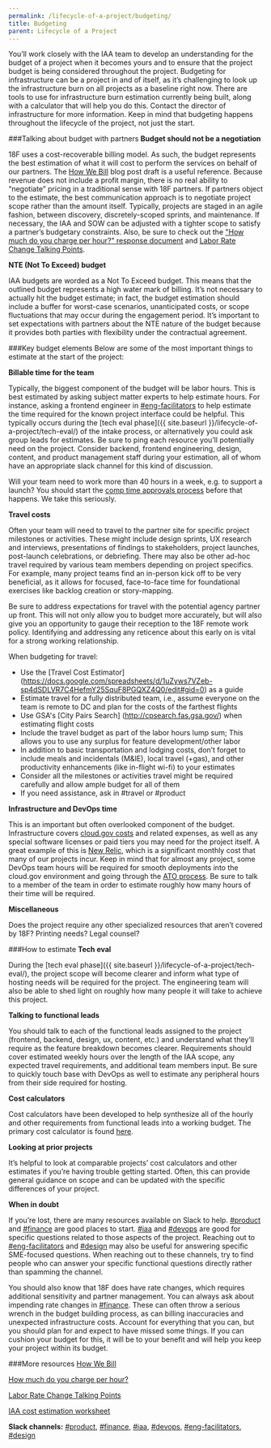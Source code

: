 ```yaml
---
permalink: /lifecycle-of-a-project/budgeting/
title: Budgeting
parent: Lifecycle of a Project
---
```

You’ll work closely with the IAA team to develop an understanding for the budget of a project when it becomes yours and to ensure that the project budget is being considered throughout the project. Budgeting for infrastructure can be a project in and of itself, as it’s challenging to look up the infrastructure burn on all projects as a baseline right now. There are tools to use for infrastructure burn estimation currently being built, along with a calculator that will help you do this. Contact the director of infrastructure for more information. Keep in mind that budgeting happens throughout the lifecycle of the project, not just the start.

###Talking about budget with partners
**Budget should not be a negotiation**

18F uses a cost-recoverable billing model. As such, the budget represents the best estimation of what it will cost to perform the services on behalf of our partners. The [How We Bill](https://docs.google.com/document/d/1Vm_gvwfxJVTLtM0-al62-o6dBySjQKI0zQkSvGfii6w/edit) blog post draft is a useful reference. Because revenue does not include a profit margin, there is no real ability to “negotiate” pricing in a traditional sense with 18F partners. If partners object to the estimate, the best communication approach is to negotiate project scope rather than the amount itself. Typically, projects are staged in an agile fashion, between discovery, discretely-scoped sprints, and maintenance. If necessary, the IAA and SOW can be adjusted with a tighter scope to satisfy a partner’s budgetary constraints. Also, be sure to check out the ["How much do you charge per hour?" response document](https://docs.google.com/document/d/1Ou6pKGReuuE0HhujURRnhiosgfDonKY3sSiDlM_jnqo/edit) and [Labor Rate Change Talking Points](https://docs.google.com/document/d/1VHt3HNJQZXZrdYi-aTsekC3O_B3QNMTTxiu5ygsSuRY/edit).

**NTE (Not To Exceed) budget**

IAA budgets are worded as a Not To Exceed budget. This means that the outlined budget represents a high water mark of billing. It’s not necessary to actually hit the budget estimate; in fact, the budget estimation should include a buffer for worst-case scenarios, unanticipated costs, or scope fluctuations that may occur during the engagement period. It’s important to set expectations with partners about the NTE nature of the budget because it provides both parties with flexibility under the contractual agreement.

###Key budget elements
Below are some of the most important things to estimate at the start of the project:

**Billable time for the team**

Typically, the biggest component of the budget will be labor hours. This is best estimated by asking subject matter experts to help estimate hours. For instance, asking a frontend engineer in [#eng-facilitators](https://gsa-tts.slack.com/messages/eng-facilitators/) to help estimate the time required for the known project interface could be helpful. This typically occurs during the [tech eval phase]({{ site.baseurl }}/lifecycle-of-a-project/tech-eval/) of the intake process, or alternatively you could ask group leads for estimates. Be sure to ping each resource you’ll potentially need on the project. Consider backend, frontend engineering, design, content, and product management staff during your estimation, all of whom have an appropriate slack channel for this kind of discussion.

Will your team need to work more than 40 hours in a week, e.g. to support a launch? You should start the [comp time approvals process](https://handbook.18f.gov/benefits/#overtime-and-comp-time-policy) before that happens. We take this seriously.

**Travel costs**

Often your team will need to travel to the partner site for specific project milestones or activities. These might include design sprints, UX research and interviews, presentations of findings to stakeholders, project launches, post-launch celebrations, or debriefing. There may also be other ad-hoc travel required by various team members depending on project specifics. For example, many project teams find an in-person kick off to be very beneficial, as it allows for focused, face-to-face time for foundational exercises like backlog creation or story-mapping.

Be sure to address expectations for travel with the potential agency partner up front. This will not only allow you to budget more accurately, but will also give you an opportunity to gauge their reception to the 18F remote work policy. Identifying and addressing any reticence about this early on is vital for a strong working relationship.

When budgeting for travel:

-   Use the [Travel Cost Estimator] (https://docs.google.com/spreadsheets/d/1uZyws7VZeb-sp4dSDLVR7C4HefmY25SquF8PGQXZ4Q0/edit#gid=0) as a guide
-   Estimate travel for a fully distributed team, i.e., assume everyone on the team is remote to DC and plan for the costs of the farthest flights
-   Use GSA's [City Pairs Search] (http://cpsearch.fas.gsa.gov/) when estimating flight costs
-   Include the travel budget as part of the labor hours lump sum; This allows you to use any surplus for feature development/other labor
-   In addition to basic transportation and lodging costs, don’t forget to include meals and incidentals (M&IE), local travel (+gas), and other productivity enhancements (like in-flight wi-fi) to your estimates
-   Consider all the milestones or activities travel might be required carefully and allow ample budget for all of them
-   If you need assistance, ask in #travel or #product

**Infrastructure and DevOps time**

This is an important but often overlooked component of the budget. Infrastructure covers [cloud.gov costs](https://docs.cloud.gov/intro/pricing/rates/) and related expenses, as well as any special software licenses or paid tiers you may need for the project itself. A great example of this is [New Relic](http://newrelic.com/), which is a significant monthly cost that many of our projects incur. Keep in mind that for almost any project, some DevOps team hours will be required for smooth deployments into the cloud.gov environment and going through the [ATO process](/lifecycle-of-a-project/before-you-ship/). Be sure to talk to a member of the team in order to estimate roughly how many hours of their time will be required.

**Miscellaneous**

Does the project require any other specialized resources that aren’t covered by 18F? Printing needs? Legal counsel?

###How to estimate
**Tech eval**

During the [tech eval phase]({{ site.baseurl }}/lifecycle-of-a-project/tech-eval/), the project scope will become clearer and inform what type of hosting needs will be required for the project. The engineering team will also be able to shed light on roughly how many people it will take to achieve this project.

**Talking to functional leads**

You should talk to each of the functional leads assigned to the project (frontend, backend, design, ux, content, etc.) and understand what they’ll require as the feature breakdown becomes clearer. Requirements should cover estimated weekly hours over the length of the IAA scope, any expected travel requirements, and additional team members input. Be sure to quickly touch base with DevOps as well to estimate any peripheral hours from their side required for hosting.

**Cost calculators**

Cost calculators have been developed to help synthesize all of the hourly and other requirements from functional leads into a working budget. The primary cost calculator is found [here](https://docs.google.com/spreadsheets/d/1bOGOs1Zg_KqIG2XbqLXDY1zRdmvpxqV2zUjnDYT5CoA/edit#gid=0).

**Looking at prior projects**

It’s helpful to look at comparable projects’ cost calculators and other estimates if you’re having trouble getting started. Often, this can provide general guidance on scope and can be updated with the specific differences of your project.

**When in doubt**

If you’re lost, there are many resources available on Slack to help. [#product](https://gsa-tts.slack.com/messages/product) and [#finance](https://gsa-tts.slack.com/messages/finance/) are good places to start. [#iaa](https://gsa-tts.slack.com/messages/iaa/) and [#devops](https://gsa-tts.slack.com/messages/devops) are good for specific questions related to those aspects of the project. Reaching out to [#eng-facilitators](https://gsa-tts.slack.com/messages/eng-facilitators/) and [#design](https://gsa-tts.slack.com/messages/design) may also be useful for answering specific SME-focused questions. When reaching out to these channels, try to find people who can answer your specific functional questions directly rather than spamming the channel.

You should also know that 18F does have rate changes, which requires additional sensitivity and partner management. You can always ask about impending rate changes in [#finance](https://gsa-tts.slack.com/messages/finance/). These can often throw a serious wrench in the budget building process, as can billing inaccuracies and unexpected infrastructure costs. Account for everything that you can, but you should plan for and expect to have missed some things. If you can cushion your budget for this, it will be to your benefit and will help you keep your project within its budget.

###More resources
[How We Bill](https://docs.google.com/document/d/1Vm_gvwfxJVTLtM0-al62-o6dBySjQKI0zQkSvGfii6w/edit)

[How much do you charge per hour?](https://docs.google.com/document/d/1Ou6pKGReuuE0HhujURRnhiosgfDonKY3sSiDlM_jnqo/edit)

[Labor Rate Change Talking Points](https://docs.google.com/document/d/1VHt3HNJQZXZrdYi-aTsekC3O_B3QNMTTxiu5ygsSuRY/edit)

[IAA cost estimation worksheet](https://docs.google.com/spreadsheets/d/1bOGOs1Zg_KqIG2XbqLXDY1zRdmvpxqV2zUjnDYT5CoA/edit#gid=0)

**Slack channels:** [#product](https://gsa-tts.slack.com/messages/product), [#finance](https://gsa-tts.slack.com/messages/finance/), [#iaa](https://gsa-tts.slack.com/messages/iaa/), [#devops](https://gsa-tts.slack.com/messages/devops), [#eng-facilitators](https://gsa-tts.slack.com/messages/eng-facilitators/), [#design](https://gsa-tts.slack.com/messages/design)
